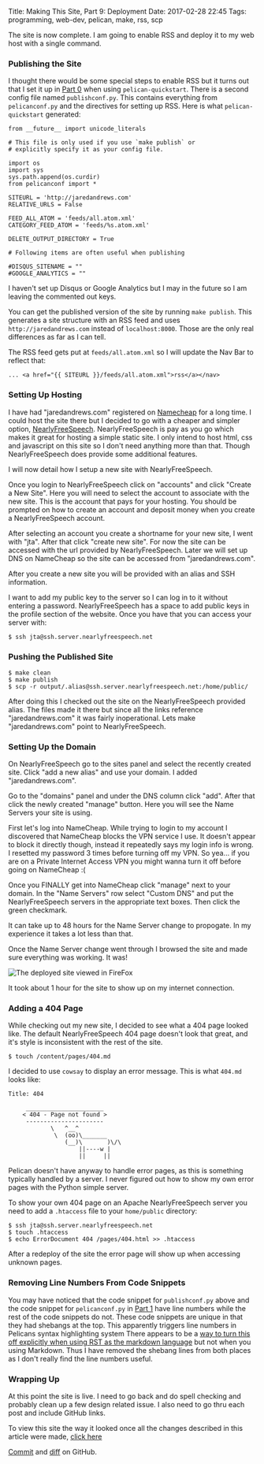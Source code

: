 Title: Making This Site, Part 9: Deployment 
Date: 2017-02-28 22:45 
Tags: programming, web-dev, pelican, make, rss, scp

The site is now complete. I am going to enable RSS and deploy it to my web host with a single command.

### Publishing the Site

I thought there would be some special steps to enable RSS but it turns out that I set it up in [Part 0](/making-this-site-part-0-setup.html) when using `pelican-quickstart`. There is a second config file named `publishconf.py`. This contains everything from `pelicanconf.py` and the directives for setting up RSS. Here is what `pelican-quickstart` generated:

    from __future__ import unicode_literals
    
    # This file is only used if you use `make publish` or
    # explicitly specify it as your config file.
    
    import os
    import sys
    sys.path.append(os.curdir)
    from pelicanconf import *
    
    SITEURL = 'http://jaredandrews.com'
    RELATIVE_URLS = False
    
    FEED_ALL_ATOM = 'feeds/all.atom.xml'
    CATEGORY_FEED_ATOM = 'feeds/%s.atom.xml'
    
    DELETE_OUTPUT_DIRECTORY = True
    
    # Following items are often useful when publishing
    
    #DISQUS_SITENAME = ""
    #GOOGLE_ANALYTICS = ""

I haven't set up Disqus or Google Analytics but I may in the future so I am leaving the commented out keys.

You can get the published version of the site by running `make publish`. This generates a site structure with an RSS feed and uses `http://jaredandrews.com` instead of `localhost:8000`. Those are the only real differences as far as I can tell.

The RSS feed gets put at `feeds/all.atom.xml` so I will update the Nav Bar to reflect that:

    ... <a href="{{ SITEURL }}/feeds/all.atom.xml">rss</a></nav>

### Setting Up Hosting

I have had "jaredandrews.com" registered on [Namecheap](http://namecheap.com/) for a long time. I could host the site there but I decided to go with a cheaper and simpler option, [NearlyFreeSpeech](https://www.nearlyfreespeech.net/). NearlyFreeSpeech is pay as you go which makes it great for hosting a simple static site. I only intend to host html, css and javascript on this site so I don't need anything more than that. Though NearlyFreeSpeech does provide some additional features.

I will now detail how I setup a new site with NearlyFreeSpeech.

Once you login to NearlyFreeSpeech click on "accounts" and click "Create a New Site". Here you will need to select the account to associate with the new site. This is the account that pays for your hosting. You should be prompted on how to create an account and deposit money when you create a NearlyFreeSpeech account.

After selecting an account you create a shortname for your new site, I went with "jta". After that click "create new site". For now the site can be accessed with the url provided by NearlyFreeSpeech. Later we will set up DNS on NameCheap so the site can be accessed from "jaredandrews.com".

After you create a new site you will be provided with an alias and SSH information.

I want to add my public key to the server so I can log in to it without entering a password. NearlyFreeSpeech has a space to add public keys in the profile section of the website. Once you have that you can access your server with:

	$ ssh jta@ssh.server.nearlyfreespeech.net

### Pushing the Published Site

    $ make clean
    $ make publish
	$ scp -r output/.alias@ssh.server.nearlyfreespeech.net:/home/public/

After doing this I checked out the site on the NearlyFreeSpeech provided alias. The files made it there but since all the links reference "jaredandrews.com" it was fairly inoperational. Lets make "jaredandrews.com" point to NearlyFreeSpeech.

### Setting Up the Domain

On NearlyFreeSpeech go to the sites panel and select the recently created site. Click "add a new alias" and use your domain. I added "jaredandrews.com".

Go to the "domains" panel and under the DNS column click "add". After that click the newly created "manage" button. Here you will see the Name Servers your site is using.

First let's log into NameCheap. While trying to login to my account I discovered that NameCheap blocks the VPN service I use. It doesn't appear to block it directly though, instead it repeatedly says my login info is wrong. I resetted my password 3 times before turning off my VPN. So yea... if you are on a Private Internet Access VPN you might wanna turn it off before going on NameCheap :(

Once you FINALLY get into NameCheap click "manage" next to your domain. In the "Name Servers" row select "Custom DNS" and put the NearlyFreeSpeech servers in the appropriate text boxes. Then click the green checkmark.

It can take up to 48 hours for the Name Server change to propogate. In my experience it takes a lot less than that.

Once the Name Server change went through I browsed the site and made sure everything was working. It was!

![The deployed site viewed in FireFox](/images/deployed_site.png)

It took about 1 hour for the site to show up on my internet connection.

### Adding a 404 Page

While checking out my new site, I decided to see what a 404 page looked like. The default NearlyFreeSpeech 404 page doesn't look that great, and it's style is inconsistent with the rest of the site.

    $ touch /content/pages/404.md

I decided to use `cowsay` to display an error message. This is what `404.md` looks like:

    Title: 404

         ______________________
        < 404 - Page not found >
         ----------------------
                \   ^__^
                 \  (oo)\_______
                    (__)\       )\/\
                        ||----w |
                        ||     ||

Pelican doesn't have anyway to handle error pages, as this is something typically handled by a server. I never figured out how to show my own error pages with the Python simple server.

To show your own 404 page on an Apache NearlyFreeSpeech server you need to add a `.htaccess` file to your `home/public` directory:

    $ ssh jta@ssh.server.nearlyfreespeech.net
    $ touch .htaccess
	$ echo ErrorDocument 404 /pages/404.html >> .htaccess

After a redeploy of the site the error page will show up when accessing unknown pages.

### Removing Line Numbers From Code Snippets

You may have noticed that the code snippet for `publishconf.py` above and the code snippet for `pelicanconf.py` in [Part 1](/making-this-site-part-1-base-template.html) have line numbers while the rest of the code snippets do not. These code snippets are unique in that they had shebangs at the top. This apparently triggers line numbers in Pelicans syntax highlighting system There appears to be a [way to turn this off explicitly when using RST as the markdown language](http://docs.getpelican.com/en/stable/content.html?highlight=syntax%20highlighting#syntax-highlighting) but not when you using Markdown. Thus I have removed the shebang lines from both places as I don't really find the line numbers useful.

### Wrapping Up

At this point the site is live. I need to go back and do spell checking and probably clean up a few design related issue. I also need to go thru each post and include GitHub links.

To view this site the way it looked once all the changes described in this article were made, [click here](/making-this-site-rendered/09) 

[Commit]() and [diff]() on GitHub.
